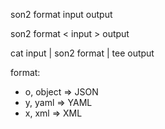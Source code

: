 son2 format input output

son2 format < input > output

cat input | son2 format | tee output

format:
*  o, object => JSON
*  y, yaml => YAML
*  x, xml  => XML

